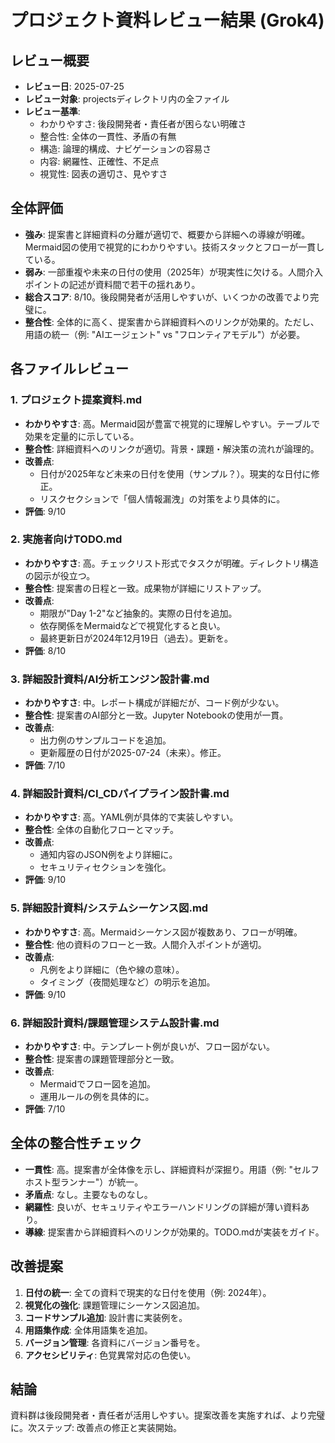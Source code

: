 # プロジェクト資料レビュー結果 (Grok4)

## レビュー概要
- **レビュー日**: 2025-07-25
- **レビュー対象**: projectsディレクトリ内の全ファイル
- **レビュー基準**:
  - わかりやすさ: 後段開発者・責任者が困らない明確さ
  - 整合性: 全体の一貫性、矛盾の有無
  - 構造: 論理的構成、ナビゲーションの容易さ
  - 内容: 網羅性、正確性、不足点
  - 視覚性: 図表の適切さ、見やすさ

## 全体評価
- **強み**: 提案書と詳細資料の分離が適切で、概要から詳細への導線が明確。Mermaid図の使用で視覚的にわかりやすい。技術スタックとフローが一貫している。
- **弱み**: 一部重複や未来の日付の使用（2025年）が現実性に欠ける。人間介入ポイントの記述が資料間で若干の揺れあり。
- **総合スコア**: 8/10。後段開発者が活用しやすいが、いくつかの改善でより完璧に。
- **整合性**: 全体的に高く、提案書から詳細資料へのリンクが効果的。ただし、用語の統一（例: "AIエージェント" vs "フロンティアモデル"）が必要。

## 各ファイルレビュー

### 1. プロジェクト提案資料.md
- **わかりやすさ**: 高。Mermaid図が豊富で視覚的に理解しやすい。テーブルで効果を定量的に示している。
- **整合性**: 詳細資料へのリンクが適切。背景・課題・解決策の流れが論理的。
- **改善点**:
  - 日付が2025年など未来の日付を使用（サンプル？）。現実的な日付に修正。
  - リスクセクションで「個人情報漏洩」の対策をより具体的に。
- **評価**: 9/10

### 2. 実施者向けTODO.md
- **わかりやすさ**: 高。チェックリスト形式でタスクが明確。ディレクトリ構造の図示が役立つ。
- **整合性**: 提案書の日程と一致。成果物が詳細にリストアップ。
- **改善点**:
  - 期限が"Day 1-2"など抽象的。実際の日付を追加。
  - 依存関係をMermaidなどで視覚化すると良い。
  - 最終更新日が2024年12月19日（過去）。更新を。
- **評価**: 8/10

### 3. 詳細設計資料/AI分析エンジン設計書.md
- **わかりやすさ**: 中。レポート構成が詳細だが、コード例が少ない。
- **整合性**: 提案書のAI部分と一致。Jupyter Notebookの使用が一貫。
- **改善点**:
  - 出力例のサンプルコードを追加。
  - 更新履歴の日付が2025-07-24（未来）。修正。
- **評価**: 7/10

### 4. 詳細設計資料/CI_CDパイプライン設計書.md
- **わかりやすさ**: 高。YAML例が具体的で実装しやすい。
- **整合性**: 全体の自動化フローとマッチ。
- **改善点**:
  - 通知内容のJSON例をより詳細に。
  - セキュリティセクションを強化。
- **評価**: 9/10

### 5. 詳細設計資料/システムシーケンス図.md
- **わかりやすさ**: 高。Mermaidシーケンス図が複数あり、フローが明確。
- **整合性**: 他の資料のフローと一致。人間介入ポイントが適切。
- **改善点**:
  - 凡例をより詳細に（色や線の意味）。
  - タイミング（夜間処理など）の明示を追加。
- **評価**: 9/10

### 6. 詳細設計資料/課題管理システム設計書.md
- **わかりやすさ**: 中。テンプレート例が良いが、フロー図がない。
- **整合性**: 提案書の課題管理部分と一致。
- **改善点**:
  - Mermaidでフロー図を追加。
  - 運用ルールの例を具体的に。
- **評価**: 7/10

## 全体の整合性チェック
- **一貫性**: 高。提案書が全体像を示し、詳細資料が深掘り。用語（例: "セルフホスト型ランナー"）が統一。
- **矛盾点**: なし。主要なものなし。
- **網羅性**: 良いが、セキュリティやエラーハンドリングの詳細が薄い資料あり。
- **導線**: 提案書から詳細資料へのリンクが効果的。TODO.mdが実装をガイド。

## 改善提案
1. **日付の統一**: 全ての資料で現実的な日付を使用（例: 2024年）。
2. **視覚化の強化**: 課題管理にシーケンス図追加。
3. **コードサンプル追加**: 設計書に実装例を。
4. **用語集作成**: 全体用語集を追加。
5. **バージョン管理**: 各資料にバージョン番号を。
6. **アクセシビリティ**: 色覚異常対応の色使い。

## 結論
資料群は後段開発者・責任者が活用しやすい。提案改善を実施すれば、より完璧に。次ステップ: 改善点の修正と実装開始。 
